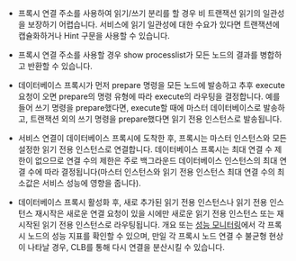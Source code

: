 
- 프록시 연결 주소를 사용하여 읽기/쓰기 분리를 할 경우 비 트랜잭션 읽기의 일관성을 보장하기 어렵습니다. 서비스에 읽기 일관성에 대한 수요가 있다면 트랜잭션에 캡슐화하거나 Hint 구문을 사용할 수 있습니다.

- 프록시 연결 주소를 사용할 경우 show processlist가 모든 노드의 결과를 병합하고 반환할 수 있습니다. 
- 데이터베이스 프록시가 먼저 prepare 명령을 모든 노드에 발송하고 추후 execute 요청이 오면 prepare의 명령 유형에 따라 execute의 라우팅을 결정합니다. 예를 들어 쓰기 명령을 prepare했다면, execute할 때에 마스터 데이터베이스로 발송하고, 트랜잭션 외의 쓰기 명령을 prepare했다면 읽기 전용 인스턴스로 발송됩니다. 
- 서비스 연결이 데이터베이스 프록시에 도착한 후, 프록시는 마스터 인스턴스와 모든 설정한 읽기 전용 인스턴스로 연결합니다. 데이터베이스 프록시는 최대 연결 수 제한이 없으므로 연결 수의 제한은 주로 백그라운드 데이터베이스 인스턴스의 최대 연결 수에 따라 결정됩니다(마스터 인스턴스와 읽기 전용 인스턴스 최대 연결 수의 최소값은 서비스 성능에 영향을 줍니다).
- 데이터베이스 프록시 활성화 후, 새로 추가된 읽기 전용 인스턴스나 읽기 전용 인스턴스 재시작은 새로운 연결 요청이 있을 시에만 새로운 읽기 전용 인스턴스 또는 재시작된 읽기 전용 인스턴스로 라우팅됩니다. 개요 또는 [성능 모니터링](https://intl.cloud.tencent.com/document/product/236/41090)에서 각 프록시 노드의 성능 지표를 확인할 수 있으며, 만일 각 프록시 노드 연결 수 불균형 현상이 나타날 경우, CLB를 통해 다시 연결을 분산시킬 수 있습니다. 

